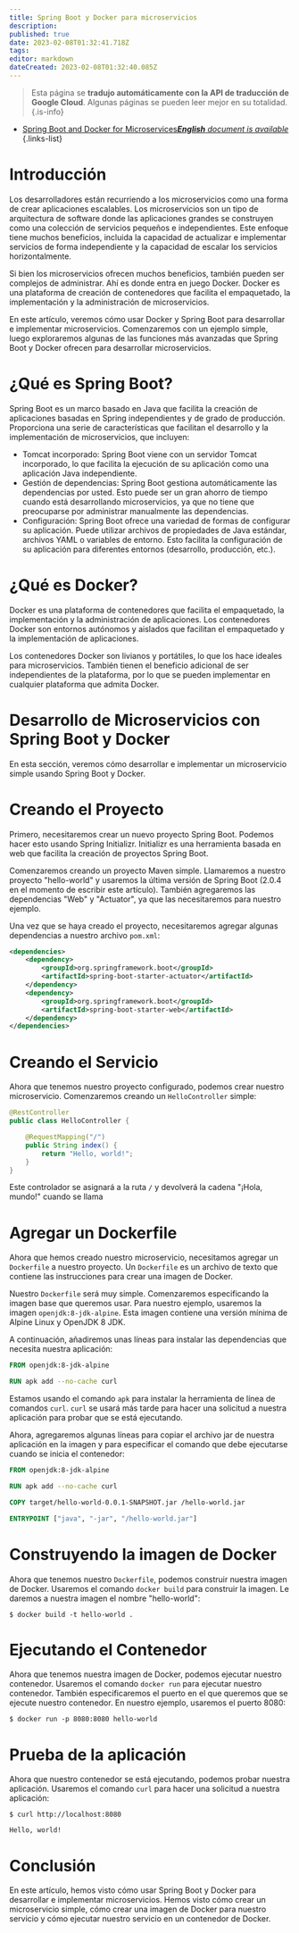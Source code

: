 ```yaml
---
title: Spring Boot y Docker para microservicios
description: 
published: true
date: 2023-02-08T01:32:41.718Z
tags: 
editor: markdown
dateCreated: 2023-02-08T01:32:40.085Z
---
```


> Esta página se **tradujo automáticamente con la API de traducción de Google Cloud**.
Algunas páginas se pueden leer mejor en su totalidad.{.is-info}



- [Spring Boot and Docker for Microservices***English** document is available*](/en/Knowledge-base/Spring-Boot/spring-boot-and-docker-for-microservices)
{.links-list}


# Introducción

Los desarrolladores están recurriendo a los microservicios como una forma de crear aplicaciones escalables. Los microservicios son un tipo de arquitectura de software donde las aplicaciones grandes se construyen como una colección de servicios pequeños e independientes. Este enfoque tiene muchos beneficios, incluida la capacidad de actualizar e implementar servicios de forma independiente y la capacidad de escalar los servicios horizontalmente.

Si bien los microservicios ofrecen muchos beneficios, también pueden ser complejos de administrar. Ahí es donde entra en juego Docker. Docker es una plataforma de creación de contenedores que facilita el empaquetado, la implementación y la administración de microservicios.

En este artículo, veremos cómo usar Docker y Spring Boot para desarrollar e implementar microservicios. Comenzaremos con un ejemplo simple, luego exploraremos algunas de las funciones más avanzadas que Spring Boot y Docker ofrecen para desarrollar microservicios.

# ¿Qué es Spring Boot?

Spring Boot es un marco basado en Java que facilita la creación de aplicaciones basadas en Spring independientes y de grado de producción. Proporciona una serie de características que facilitan el desarrollo y la implementación de microservicios, que incluyen:

- Tomcat incorporado: Spring Boot viene con un servidor Tomcat incorporado, lo que facilita la ejecución de su aplicación como una aplicación Java independiente.
- Gestión de dependencias: Spring Boot gestiona automáticamente las dependencias por usted. Esto puede ser un gran ahorro de tiempo cuando está desarrollando microservicios, ya que no tiene que preocuparse por administrar manualmente las dependencias.
- Configuración: Spring Boot ofrece una variedad de formas de configurar su aplicación. Puede utilizar archivos de propiedades de Java estándar, archivos YAML o variables de entorno. Esto facilita la configuración de su aplicación para diferentes entornos (desarrollo, producción, etc.).

# ¿Qué es Docker?

Docker es una plataforma de contenedores que facilita el empaquetado, la implementación y la administración de aplicaciones. Los contenedores Docker son entornos autónomos y aislados que facilitan el empaquetado y la implementación de aplicaciones.

Los contenedores Docker son livianos y portátiles, lo que los hace ideales para microservicios. También tienen el beneficio adicional de ser independientes de la plataforma, por lo que se pueden implementar en cualquier plataforma que admita Docker.

# Desarrollo de Microservicios con Spring Boot y Docker

En esta sección, veremos cómo desarrollar e implementar un microservicio simple usando Spring Boot y Docker.

# Creando el Proyecto

Primero, necesitaremos crear un nuevo proyecto Spring Boot. Podemos hacer esto usando Spring Initializr. Initializr es una herramienta basada en web que facilita la creación de proyectos Spring Boot.

Comenzaremos creando un proyecto Maven simple. Llamaremos a nuestro proyecto "hello-world" y usaremos la última versión de Spring Boot (2.0.4 en el momento de escribir este artículo). También agregaremos las dependencias "Web" y "Actuator", ya que las necesitaremos para nuestro ejemplo.

Una vez que se haya creado el proyecto, necesitaremos agregar algunas dependencias a nuestro archivo `pom.xml`:

```xml
<dependencies>
    <dependency>
        <groupId>org.springframework.boot</groupId>
        <artifactId>spring-boot-starter-actuator</artifactId>
    </dependency>
    <dependency>
        <groupId>org.springframework.boot</groupId>
        <artifactId>spring-boot-starter-web</artifactId>
    </dependency>
</dependencies>
```

# Creando el Servicio

Ahora que tenemos nuestro proyecto configurado, podemos crear nuestro microservicio. Comenzaremos creando un `HelloController` simple:

```java
@RestController
public class HelloController {

    @RequestMapping("/")
    public String index() {
        return "Hello, world!";
    }
}
```

Este controlador se asignará a la ruta `/` y devolverá la cadena "¡Hola, mundo!" cuando se llama

# Agregar un Dockerfile

Ahora que hemos creado nuestro microservicio, necesitamos agregar un `Dockerfile` a nuestro proyecto. Un `Dockerfile` es un archivo de texto que contiene las instrucciones para crear una imagen de Docker.

Nuestro `Dockerfile` será muy simple. Comenzaremos especificando la imagen base que queremos usar. Para nuestro ejemplo, usaremos la imagen `openjdk:8-jdk-alpine`. Esta imagen contiene una versión mínima de Alpine Linux y OpenJDK 8 JDK.

A continuación, añadiremos unas líneas para instalar las dependencias que necesita nuestra aplicación:

```dockerfile
FROM openjdk:8-jdk-alpine

RUN apk add --no-cache curl
```

Estamos usando el comando `apk` para instalar la herramienta de línea de comandos `curl`. `curl` se usará más tarde para hacer una solicitud a nuestra aplicación para probar que se está ejecutando.

Ahora, agregaremos algunas líneas para copiar el archivo jar de nuestra aplicación en la imagen y para especificar el comando que debe ejecutarse cuando se inicia el contenedor:

```dockerfile
FROM openjdk:8-jdk-alpine

RUN apk add --no-cache curl

COPY target/hello-world-0.0.1-SNAPSHOT.jar /hello-world.jar

ENTRYPOINT ["java", "-jar", "/hello-world.jar"]
```

# Construyendo la imagen de Docker

Ahora que tenemos nuestro `Dockerfile`, podemos construir nuestra imagen de Docker. Usaremos el comando `docker build` para construir la imagen. Le daremos a nuestra imagen el nombre "hello-world":

```
$ docker build -t hello-world .
```

# Ejecutando el Contenedor

Ahora que tenemos nuestra imagen de Docker, podemos ejecutar nuestro contenedor. Usaremos el comando `docker run` para ejecutar nuestro contenedor. También especificaremos el puerto en el que queremos que se ejecute nuestro contenedor. En nuestro ejemplo, usaremos el puerto 8080:

```
$ docker run -p 8080:8080 hello-world
```

# Prueba de la aplicación

Ahora que nuestro contenedor se está ejecutando, podemos probar nuestra aplicación. Usaremos el comando `curl` para hacer una solicitud a nuestra aplicación:

```
$ curl http://localhost:8080

Hello, world!
```

# Conclusión

En este artículo, hemos visto cómo usar Spring Boot y Docker para desarrollar e implementar microservicios. Hemos visto cómo crear un microservicio simple, cómo crear una imagen de Docker para nuestro servicio y cómo ejecutar nuestro servicio en un contenedor de Docker.